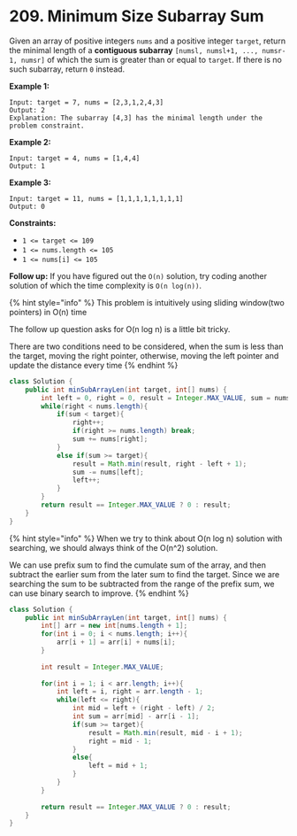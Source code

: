 # 209. Minimum Size Subarray Sum

Given an array of positive integers `nums` and a positive integer `target`, return the minimal length of a **contiguous subarray** `[numsl, numsl+1, ..., numsr-1, numsr]` of which the sum is greater than or equal to `target`. If there is no such subarray, return `0` instead.

**Example 1:**

```
Input: target = 7, nums = [2,3,1,2,4,3]
Output: 2
Explanation: The subarray [4,3] has the minimal length under the problem constraint.
```

**Example 2:**

```
Input: target = 4, nums = [1,4,4]
Output: 1
```

**Example 3:**

```
Input: target = 11, nums = [1,1,1,1,1,1,1,1]
Output: 0
```

**Constraints:**

* `1 <= target <= 109`
* `1 <= nums.length <= 105`
* `1 <= nums[i] <= 105`

**Follow up:** If you have figured out the `O(n)` solution, try coding another solution of which the time complexity is `O(n log(n))`.

{% hint style="info" %}
This problem is intuitively using sliding window(two pointers) in O(n) time

The follow up question asks for O(n log n) is a little bit tricky.

There are two conditions need to be considered, when the sum is less than the target, moving the right pointer, otherwise, moving the left pointer and update the distance every  time
{% endhint %}

```java
class Solution {
    public int minSubArrayLen(int target, int[] nums) {
        int left = 0, right = 0, result = Integer.MAX_VALUE, sum = nums[0];
        while(right < nums.length){
            if(sum < target){
                right++;
                if(right >= nums.length) break;
                sum += nums[right];
            }
            else if(sum >= target){
                result = Math.min(result, right - left + 1);
                sum -= nums[left];
                left++;
            }
        }
        return result == Integer.MAX_VALUE ? 0 : result;
    }
}
```

{% hint style="info" %}
When we try to think about O(n log n) solution with searching, we should always think of the O(n^2) solution.

We can use prefix sum to find the cumulate sum of the array, and then subtract the earlier sum from the later sum to find the target. Since we are searching the sum to be subtracted from the range of the prefix sum, we can use binary search to improve.&#x20;
{% endhint %}

```java
class Solution {
    public int minSubArrayLen(int target, int[] nums) {
        int[] arr = new int[nums.length + 1];
        for(int i = 0; i < nums.length; i++){
            arr[i + 1] = arr[i] + nums[i];
        }
        
        int result = Integer.MAX_VALUE;
        
        for(int i = 1; i < arr.length; i++){
            int left = i, right = arr.length - 1;
            while(left <= right){
                int mid = left + (right - left) / 2;
                int sum = arr[mid] - arr[i - 1];
                if(sum >= target){
                    result = Math.min(result, mid - i + 1);
                    right = mid - 1;
                }
                else{
                    left = mid + 1;
                }
            }
        }
        
        return result == Integer.MAX_VALUE ? 0 : result;
    }
}
```
